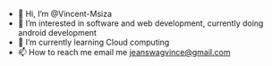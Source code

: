 - 👋 Hi, I’m @Vincent-Msiza
- 👀 I’m interested in software and web development, currently doing android development
- 🌱 I’m currently learning Cloud computing 
- 📫 How to reach me email me jeanswagvince@gmail.com

<!---
Vincent-Msiza/Vincent-Msiza is a ✨ special ✨ repository because its `README.md` (this file) appears on your GitHub profile.
You can click the Preview link to take a look at your changes.
--->
